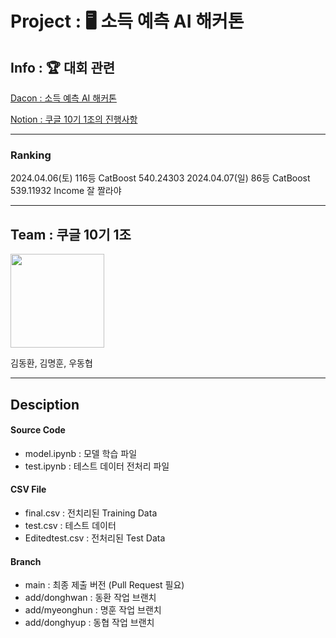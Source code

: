 # Project : 🖥 소득 예측 AI 해커톤

## Info : 🏆 대회 관련

[Dacon : 소득 예측 AI 해커톤](https://dacon.io/competitions/official/236230/overview/description)

[Notion : 쿠글 10기 1조의 진행사항](https://lemon-paw-6c8.notion.site/EDA-6a386e559814455ba3ca28df096771f8?pvs=4)

---

### Ranking

2024.04.06(토) 116등 CatBoost 540.24303
2024.04.07(일) 86등 CatBoost 539.11932
Income 잘 짤라야

---

## Team : 쿠글 10기 1조

<img src="https://github.com/forwarder1121/AI-Income-Prediction-Hackathon/assets/66872094/de024666-95af-48d7-b80e-89e1bc79e02a" width="150" height="150"/>

김동환, 김명훈, 우동협

---

## Desciption

#### Source Code

-   model.ipynb : 모델 학습 파일
-   test.ipynb : 테스트 데이터 전처리 파일

#### CSV File

-   final.csv : 전치리된 Training Data
-   test.csv : 테스트 데이터
-   Editedtest.csv : 전처리된 Test Data


#### Branch

-    main : 최종 제출 버전 (Pull Request 필요)
-    add/donghwan : 동환 작업 브랜치
-    add/myeonghun : 명훈 작업 브랜치
-    add/donghyup : 동협 작업 브랜치
